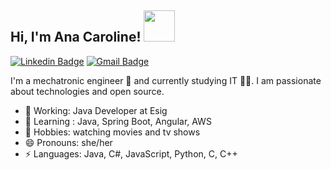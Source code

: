 ## Hi, I'm Ana Caroline! <img src="https://media.giphy.com/media/mGcNjsfWAjY5AEZNw6/giphy.gif" width="50">

[![Linkedin Badge](https://img.shields.io/badge/-Ana_Caroline-blue?style=flat-square&logo=Linkedin&logoColor=white&link=https://www.linkedin.com/in/ana-caroline-dantas/)](https://www.linkedin.com/in/ana-caroline-dantas/) [![Gmail Badge](https://img.shields.io/badge/-carolinedantas.sd@gmail.com-c14438?style=flat-square&logo=Gmail&logoColor=white&link=mailto:carolinedantas.sd@gmail.com)](mailto:carolinedantas.sd@gmail.com)

I'm a mechatronic engineer :robot: and currently studying IT 👩‍💻. I am passionate about technologies and open source.

- 🔭 Working: Java Developer at Esig
- 🌱 Learning : Java, Spring Boot, Angular, AWS
- 💬 Hobbies: watching movies and tv shows
- 😄 Pronouns: she/her
- ⚡ Languages: Java, C#, JavaScript, Python, C, C++
